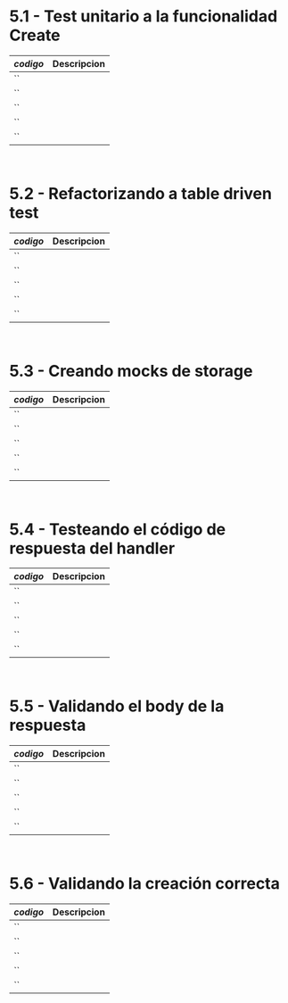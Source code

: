 # 5.1 - Test unitario a la funcionalidad Create

*codigo* | **Descripcion**
:---|---:
``|
``|
``|
``|
``|

```go
    
```

# 5.2 - Refactorizando a table driven test

*codigo* | **Descripcion**
:---|---:
``|
``|
``|
``|
``|

```go
    
```

# 5.3 - Creando mocks de storage

*codigo* | **Descripcion**
:---|---:
``|
``|
``|
``|
``|

```go
    
```

# 5.4 - Testeando el código de respuesta del handler

*codigo* | **Descripcion**
:---|---:
``|
``|
``|
``|
``|

```go
    
```

# 5.5 - Validando el body de la respuesta

*codigo* | **Descripcion**
:---|---:
``|
``|
``|
``|
``|

```go
    
```

# 5.6 - Validando la creación correcta

*codigo* | **Descripcion**
:---|---:
``|
``|
``|
``|
``|

```go
    
```